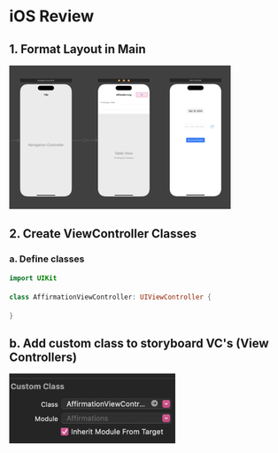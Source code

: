 # iOS Review

## 1. Format Layout in Main
<img src="main.png" width="400">

## 2. Create ViewController Classes

### a. Define classes
```swift
import UIKit

class AffirmationViewController: UIViewController {
    
}
```

## b. Add custom class to storyboard VC's (View Controllers)
<img src="class.png" width="300">

